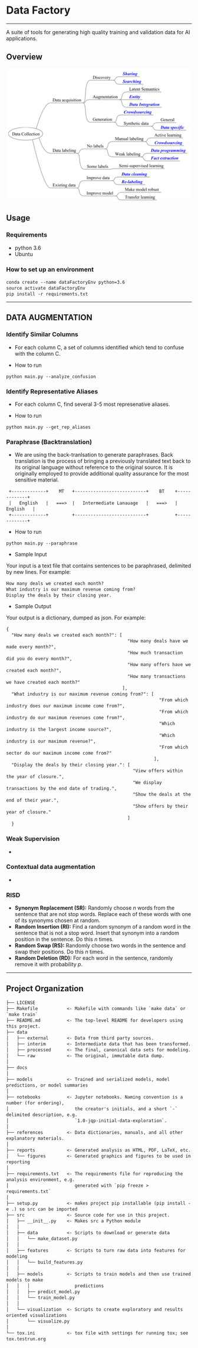 # Data Factory

------------

A suite of tools for generating high quality training and validation data for AI applications.

## Overview

![data generation diagram](images/diagram.png)

## Usage

### Requirements

* python 3.6
* Ubuntu

### How to set up an environment

```
conda create --name dataFactoryEnv python=3.6
source activate dataFactoryEnv
pip install -r requirements.txt
```

------------

## DATA AUGMENTATION

### Identify Similar Columns

- For each column C, a set of columns identified which tend to confuse with the column C.

- How to run
```
python main.py --analyze_confusion
```

### Identify Representative Aliases 

- For each column C, find several 3-5 most represenative aliases. 

- How to run
```
python main.py --get_rep_aliases 
```

### Paraphrase (Backtranslation)

- We are using the back-tranlsation to generate paraphrases. Back translation is the process of bringing a previously translated text back to its original language without reference to the original source. It is originally employed to provide additional quality assurance for the most sensitive material.

```
 +-------------+    MT   +---------------------------+    BT    +-------------+    
 |   English   |   ===>  |   Intermediate Lanauage   |   ===>	|   English   |    
 +-------------+     	 +---------------------------+      	+-------------+     
```

- How to run
```
python main.py --paraphrase 
```

-  Sample Input

Your input is a text file that contains sentences to be paraphrased, delimited by new lines. For example:

```
How many deals we created each month?
What industry is our maximum revenue coming from?
Display the deals by their closing year.
```

-  Sample Output

Your output is a dictionary, dumped as json. For example:

```
{
  "How many deals we created each month?": [
                                              "How many deals have we made every month?",
                                              "How much transaction did you do every month?",
                                              "How many offers have we created each month?",
                                              "How many transactions we have created each month?"
                                            ],
  "What industry is our maximum revenue coming from?": [
                                                          "From which industry does our maximum income come from?",
                                                          "From which industry do our maximum revenues come from?",
                                                          "Which industry is the largest income source?",
                                                          "Which industry is our maximum revenue?",
                                                          "From which sector do our maximum income come from?"
                                                        ],
  "Display the deals by their closing year.": [
                                                "View offers within the year of closure.",
                                                "We display transactions by the end date of trading.",
                                                "Show the deals at the end of their year.",
                                                "Show offers by their year of closure."
                                              ]
  }      
```


### Weak Supervision

-

### Contextual data augmentation

-

### RISD

- **Synonym Replacement (SR):** Randomly choose *n* words from the sentence that are not stop words. Replace each of these words with one of its synonyms chosen at random.
- **Random Insertion (RI):** Find a random synonym of a random word in the sentence that is not a stop word. Insert that synonym into a random position in the sentence. Do this *n* times.
- **Random Swap (RS):** Randomly choose two words in the sentence and swap their positions. Do this *n* times.
- **Random Deletion (RD):** For each word in the sentence, randomly remove it with probability *p*.

------------

## Project Organization

    ├── LICENSE
    ├── Makefile           <- Makefile with commands like `make data` or `make train`
    ├── README.md          <- The top-level README for developers using this project.
    ├── data
    │   ├── external       <- Data from third party sources.
    │   ├── interim        <- Intermediate data that has been transformed.
    │   ├── processed      <- The final, canonical data sets for modeling.
    │   └── raw            <- The original, immutable data dump.
    │
    ├── docs               
    │
    ├── models             <- Trained and serialized models, model predictions, or model summaries
    │
    ├── notebooks          <- Jupyter notebooks. Naming convention is a number (for ordering),
    │                         the creator's initials, and a short `-` delimited description, e.g.
    │                         `1.0-jqp-initial-data-exploration`.
    │
    ├── references         <- Data dictionaries, manuals, and all other explanatory materials.
    │
    ├── reports            <- Generated analysis as HTML, PDF, LaTeX, etc.
    │   └── figures        <- Generated graphics and figures to be used in reporting
    │
    ├── requirements.txt   <- The requirements file for reproducing the analysis environment, e.g.
    │                         generated with `pip freeze > requirements.txt`
    │
    ├── setup.py           <- makes project pip installable (pip install -e .) so src can be imported
    ├── src                <- Source code for use in this project.
    │   ├── __init__.py    <- Makes src a Python module
    │   │
    │   ├── data           <- Scripts to download or generate data
    │   │   └── make_dataset.py
    │   │
    │   ├── features       <- Scripts to turn raw data into features for modeling
    │   │   └── build_features.py
    │   │
    │   ├── models         <- Scripts to train models and then use trained models to make
    │   │   │                 predictions
    │   │   ├── predict_model.py
    │   │   └── train_model.py
    │   │
    │   └── visualization  <- Scripts to create exploratory and results oriented visualizations
    │       └── visualize.py
    │
    └── tox.ini            <- tox file with settings for running tox; see tox.testrun.org

